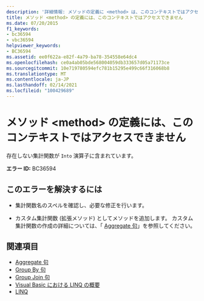 ```yaml
---
description: '詳細情報: メソッドの定義に <method> は、このコンテキストではアクセスできません'
title: メソッド <method> の定義には、このコンテキストではアクセスできません
ms.date: 07/20/2015
f1_keywords:
- bc36594
- vbc36594
helpviewer_keywords:
- BC36594
ms.assetid: ee0f622a-e82f-4a79-ba78-354558e64dc4
ms.openlocfilehash: ce0a4ab05bde568004059db333657d05a71173ce
ms.sourcegitcommit: 10e719780594efc781b15295e499c66f316068b8
ms.translationtype: MT
ms.contentlocale: ja-JP
ms.lasthandoff: 02/14/2021
ms.locfileid: "100429689"
---
```

# <a name="definition-of-method-method-is-not-accessible-in-this-context"></a>メソッド \<method> の定義には、このコンテキストではアクセスできません

存在しない集計関数が `Into` 演算子に含まれています。  
  
 **エラー ID:** BC36594  
  
## <a name="to-correct-this-error"></a>このエラーを解決するには  
  
- 集計関数名のスペルを確認し、必要な修正を行います。  
  
- カスタム集計関数 (拡張メソッド) としてメソッドを追加します。 カスタム集計関数の作成の詳細については、「 [Aggregate 句](../language-reference/queries/aggregate-clause.md)」を参照してください。  
  
## <a name="see-also"></a>関連項目

- [Aggregate 句](../language-reference/queries/aggregate-clause.md)
- [Group By 句](../language-reference/queries/group-by-clause.md)
- [Group Join 句](../language-reference/queries/group-join-clause.md)
- [Visual Basic における LINQ の概要](../programming-guide/language-features/linq/introduction-to-linq.md)
- [LINQ](../programming-guide/language-features/linq/index.md)
